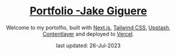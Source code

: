 <div align="center">
    <a href="https://jake-giguere.vercel.app"><h1 align="center">Portfolio -Jake Giguere</h1></a>
    
Welcome to my portolfio, built with [Next.js](https://nextjs.org/), [Tailwind CSS](https://tailwindcss.com/), [Upstash](https://upstash.com?ref=chronark.com), [Contentlayer](https://www.contentlayer.dev/) and deployed to [Vercel](https://vercel.com/).

last updated: 26-Jul-2023

</div>

<br/>




